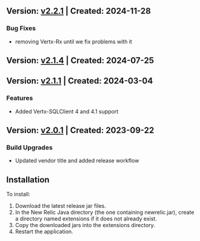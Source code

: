 ## Version: [v2.2.1](https://github.com/newrelic/newrelic-java-vertx-extensions/releases/tag/v2.2.1) | Created: 2024-11-28
### Bug Fixes
- removing Vertx-Rx until we fix problems with it


## Version: [v2.1.4](https://github.com/newrelic/newrelic-java-vertx-extensions/releases/tag/v2.1.4) | Created: 2024-07-25



## Version: [v2.1.1](https://github.com/newrelic-experimental/newrelic-java-vertx-extensions/releases/tag/v2.1.1) | Created: 2024-03-04
### Features
- Added Vertx-SQLClient 4 and 4.1 support


## Version: [v2.0.1](https://github.com/newrelic-experimental/newrelic-java-vertx-extensions/releases/tag/v2.0.1) | Created: 2023-09-22

### Build Upgrades

- Updated vendor title and added release workflow


## Installation

To install:

1. Download the latest release jar files.
2. In the New Relic Java directory (the one containing newrelic.jar), create a directory named extensions if it does not already exist.
3. Copy the downloaded jars into the extensions directory.
4. Restart the application.   

